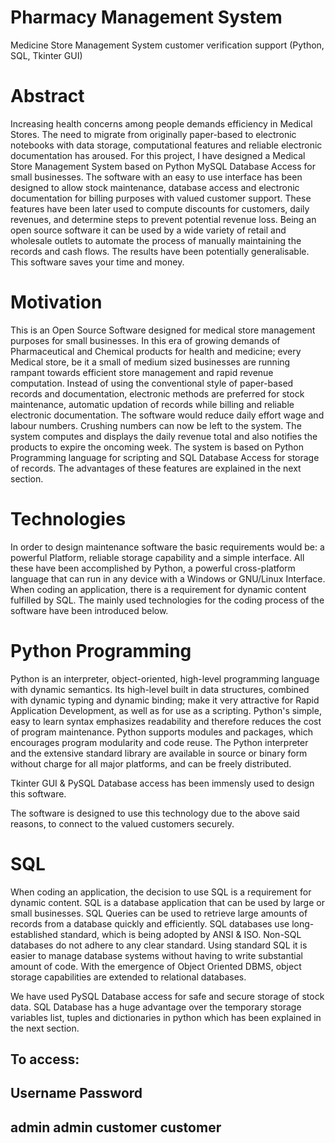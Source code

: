 Pharmacy Management System
====================

Medicine Store Management System customer verification support (Python, SQL, Tkinter GUI)

Abstract
========
Increasing health concerns among people demands efficiency in Medical Stores. The need to migrate from originally paper-based to electronic notebooks with data storage, computational features and reliable electronic documentation has aroused. For this project, I have designed a Medical Store Management System based on Python MySQL Database Access for small businesses. The software with an easy to use interface has been designed to allow stock maintenance, database access and electronic documentation for billing purposes with valued customer support. These features have been later used to compute discounts for customers, daily revenues, and determine steps to prevent potential revenue loss. Being an open source software it can be used by a wide variety of retail and wholesale outlets to automate the process of manually maintaining the records and cash flows. The results have been potentially generalisable. This software saves your time and money.

Motivation
==========
This is an Open Source Software designed for medical store management purposes for small businesses. In this era of growing demands of Pharmaceutical and Chemical products for health and medicine; every Medical store, be it a small of medium sized businesses are running rampant towards efficient store management and rapid revenue computation. Instead of using the conventional style of paper-based records and documentation, electronic methods are preferred for stock maintenance, automatic updation of records while billing and reliable electronic documentation. The software would reduce daily effort wage and labour numbers. Crushing numbers can now be left to the system. The system computes and displays the daily revenue total and also notifies the products to expire the oncoming week. The system is based on Python Programming language for scripting and SQL Database Access for storage of records. The advantages of these features are explained in the next section.

Technologies
============
In order to design maintenance software the basic requirements would be: a powerful Platform, reliable storage capability and a simple interface. All these have been accomplished by Python, a powerful cross-platform language that can run in any device with a Windows or GNU/Linux Interface. When coding an application, there is a requirement for dynamic content fulfilled by SQL. The mainly used technologies for the coding process of the software have been introduced below.


Python Programming
==================
Python is an interpreter, object-oriented, high-level programming language with dynamic semantics.  Its high-level built in data structures, combined with dynamic typing and dynamic binding; make it very attractive for Rapid Application Development, as well as for use as a scripting. Python's simple, easy to learn syntax emphasizes readability and therefore reduces the cost of program maintenance. Python supports modules and packages, which encourages program modularity and code reuse.  The Python interpreter and the extensive standard library are available in source or binary form without charge for all major platforms, and can be freely distributed. 

Tkinter GUI & PySQL Database access has been immensly used to design this software.

The software is designed to use this technology due to the above said reasons, to connect to the valued customers securely.

SQL
===
When coding an application, the decision to use SQL is a requirement for dynamic content. SQL is a database application that can be used by large or small businesses. SQL Queries can be used to retrieve large amounts of records from a database quickly and efficiently.  SQL databases use long-established standard, which is being adopted by ANSI & ISO. Non-SQL databases do not adhere to any clear standard. Using standard SQL it is easier to manage database systems without having to write substantial amount of code. With the emergence of Object Oriented DBMS, object storage capabilities are extended to relational databases.

We have used PySQL Database access for safe and secure storage of stock data.
SQL Database has a huge advantage over the temporary storage variables list, tuples and dictionaries in python which has been explained in the next section.

To access:
-------------------------
Username	Password
-------------------------
admin		admin
customer	customer
-------------------------
